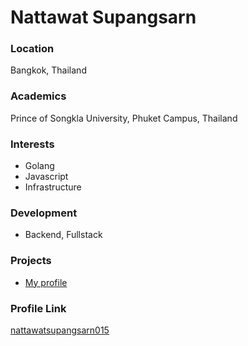# Nattawat Supangsarn

### Location

Bangkok, Thailand

### Academics

Prince of Songkla University, Phuket Campus, Thailand

### Interests

- Golang
- Javascript
- Infrastructure

### Development

- Backend, Fullstack

### Projects

- [My profile](https://github.com/nattawatsupangsarn015/my-profile)

### Profile Link

[nattawatsupangsarn015](https://github.com/nattawatsupangsarn015)
